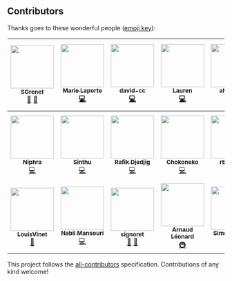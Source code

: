 
## Contributors

Thanks goes to these wonderful people ([emoji key](https://github.com/kentcdodds/all-contributors#emoji-key)):

<!-- ALL-CONTRIBUTORS-LIST:START - Do not remove or modify this section -->
<!-- prettier-ignore -->
| [<img src="https://avatars0.githubusercontent.com/u/8803434?v=4" width="100px;"/><br /><sub><b>SGrenet</b></sub>](https://github.com/SGrenet)<br />[📖](https://github.com/entcore/infra-front/commits?author=SGrenet "Documentation") [🐛](https://github.com/entcore/infra-front/issues?q=author%3ASGrenet "Bug reports") | [<img src="https://avatars1.githubusercontent.com/u/16018766?v=4" width="100px;"/><br /><sub><b>Marie Laporte</b></sub>](http://rpg-paper-maker.com/)<br />[💻](https://github.com/entcore/infra-front/commits?author=Wano-k "Code") | [<img src="https://avatars2.githubusercontent.com/u/6431245?v=4" width="100px;"/><br /><sub><b>david-cc</b></sub>](https://github.com/david-cc)<br />[💻](https://github.com/entcore/infra-front/commits?author=david-cc "Code") | [<img src="https://avatars3.githubusercontent.com/u/13572295?v=4" width="100px;"/><br /><sub><b>Lauren</b></sub>](https://github.com/lauren-ceccotti)<br />[💻](https://github.com/entcore/infra-front/commits?author=lauren-ceccotti "Code") | [<img src="https://avatars2.githubusercontent.com/u/25983043?v=4" width="100px;"/><br /><sub><b>ahascour</b></sub>](https://github.com/ahascour)<br />[💻](https://github.com/entcore/infra-front/commits?author=ahascour "Code") | [<img src="https://avatars0.githubusercontent.com/u/6347987?v=4" width="100px;"/><br /><sub><b>Benjamin Perez</b></sub>](https://github.com/benjaminperez)<br />[💻](https://github.com/entcore/infra-front/commits?author=benjaminperez "Code") | [<img src="https://avatars3.githubusercontent.com/u/479855?v=4" width="100px;"/><br /><sub><b>Damien Boissin</b></sub>](https://github.com/dboissin)<br />[💻](https://github.com/entcore/infra-front/commits?author=dboissin "Code") |
| :---: | :---: | :---: | :---: | :---: | :---: | :---: |
| [<img src="https://avatars1.githubusercontent.com/u/4052880?v=4" width="100px;"/><br /><sub><b>Niphra</b></sub>](https://github.com/Niphra)<br />[💻](https://github.com/entcore/infra-front/commits?author=Niphra "Code") | [<img src="https://avatars1.githubusercontent.com/u/10475756?v=4" width="100px;"/><br /><sub><b>Sinthu</b></sub>](https://github.com/Sinthu-S)<br />[💻](https://github.com/entcore/infra-front/commits?author=Sinthu-S "Code") | [<img src="https://avatars1.githubusercontent.com/u/548786?v=4" width="100px;"/><br /><sub><b>Rafik Djedjig</b></sub>](http://opendigitaleducation.com)<br />[💻](https://github.com/entcore/infra-front/commits?author=rdjedjig "Code") | [<img src="https://avatars2.githubusercontent.com/u/15449030?v=4" width="100px;"/><br /><sub><b>Chokoneko</b></sub>](https://github.com/Chokoneko)<br />[💻](https://github.com/entcore/infra-front/commits?author=Chokoneko "Code") | [<img src="https://avatars0.githubusercontent.com/u/32165847?v=4" width="100px;"/><br /><sub><b>rbunel35</b></sub>](https://github.com/rbunel35)<br />[💻](https://github.com/entcore/infra-front/commits?author=rbunel35 "Code") | [<img src="https://avatars0.githubusercontent.com/u/2564598?v=4" width="100px;"/><br /><sub><b>Jérémy</b></sub>](https://github.com/jrobertou)<br />[💻](https://github.com/entcore/infra-front/commits?author=jrobertou "Code") | [<img src="https://avatars0.githubusercontent.com/u/3670821?v=4" width="100px;"/><br /><sub><b>LEDUNOIS Simon (CGI)</b></sub>](https://github.com/SLedunois)<br />[💻](https://github.com/entcore/infra-front/commits?author=SLedunois "Code") |
| [<img src="https://avatars1.githubusercontent.com/u/20284078?v=4" width="100px;"/><br /><sub><b>LouisVinet</b></sub>](https://github.com/LouisVinet)<br />[🎨](#design-LouisVinet "Design") | [<img src="https://avatars3.githubusercontent.com/u/20594638?v=4" width="100px;"/><br /><sub><b>Nabil Mansouri</b></sub>](https://github.com/nabil-mansouri)<br />[💻](https://github.com/entcore/infra-front/commits?author=nabil-mansouri "Code") | [<img src="https://avatars1.githubusercontent.com/u/33665179?v=4" width="100px;"/><br /><sub><b>signoret</b></sub>](https://github.com/signoret)<br />[🐛](https://github.com/entcore/infra-front/issues?q=author%3Asignoret "Bug reports") [💬](#question-signoret "Answering Questions") | [<img src="https://avatars0.githubusercontent.com/u/43006060?v=4" width="100px;"/><br /><sub><b>Arnaud Léonard</b></sub>](https://github.com/ode-arnoleo)<br />[🚇](#infra-ode-arnoleo "Infrastructure (Hosting, Build-Tools, etc)") | [<img src="https://avatars1.githubusercontent.com/u/1901675?v=4" width="100px;"/><br /><sub><b>Simon Basset</b></sub>](http://smnbsst.me/)<br />[💻](https://github.com/entcore/infra-front/commits?author=simbas "Code") |
<!-- ALL-CONTRIBUTORS-LIST:END -->

This project follows the [all-contributors](https://github.com/kentcdodds/all-contributors) specification. Contributions of any kind welcome!